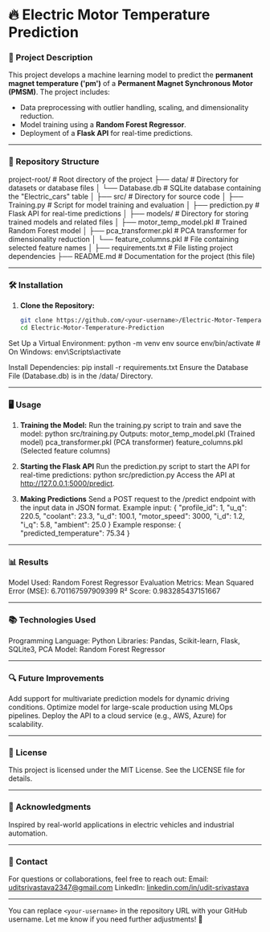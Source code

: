 # 🔥 Electric Motor Temperature Prediction

### 🌟 Project Description
This project develops a machine learning model to predict the **permanent magnet temperature ('pm')** of a **Permanent Magnet Synchronous Motor (PMSM)**. The project includes:
- Data preprocessing with outlier handling, scaling, and dimensionality reduction.
- Model training using a **Random Forest Regressor**.
- Deployment of a **Flask API** for real-time predictions.

---

### 📂 Repository Structure
project-root/                     # Root directory of the project
├── data/                         # Directory for datasets or database files
│   └── Database.db               # SQLite database containing the "Electric_cars" table
│
├── src/                          # Directory for source code
│   ├── Training.py               # Script for model training and evaluation
│   ├── prediction.py             # Flask API for real-time predictions
│
├── models/                       # Directory for storing trained models and related files
│   ├── motor_temp_model.pkl      # Trained Random Forest model
│   ├── pca_transformer.pkl       # PCA transformer for dimensionality reduction
│   └── feature_columns.pkl       # File containing selected feature names
│
├── requirements.txt              # File listing project dependencies
├── README.md                     # Documentation for the project (this file)

---

### 🛠️ Installation
1. **Clone the Repository:**
   ```bash
   git clone https://github.com/<your-username>/Electric-Motor-Temperature-Prediction.git
   cd Electric-Motor-Temperature-Prediction
Set Up a Virtual Environment:
    python -m venv env
    source env/bin/activate  # On Windows: env\Scripts\activate

Install Dependencies:
pip install -r requirements.txt
Ensure the Database File (Database.db) is in the /data/ Directory.

---

### 🖥️ Usage
1. **Training the Model:**
Run the training.py script to train and save the model:
    python src/training.py
Outputs:
    motor_temp_model.pkl (Trained model)
    pca_transformer.pkl (PCA transformer)
    feature_columns.pkl (Selected feature columns)

2. **Starting the Flask API**
Run the prediction.py script to start the API for real-time predictions:
    python src/prediction.py
Access the API at http://127.0.0.1:5000/predict.

3. **Making Predictions**
Send a POST request to the /predict endpoint with the input data in JSON format.
Example input:
    {
    "profile_id": 1,
    "u_q": 220.5,
    "coolant": 23.3,
    "u_d": 100.1,
    "motor_speed": 3000,
    "i_d": 1.2,
    "i_q": 5.8,
    "ambient": 25.0
    }
Example response:
{
  "predicted_temperature": 75.34
}

---

### 📊 Results
Model Used: Random Forest Regressor
Evaluation Metrics:
Mean Squared Error (MSE): 6.701167597909399
R² Score: 0.983285437151667

---

### 📚 Technologies Used
Programming Language: Python
Libraries: Pandas, Scikit-learn, Flask, SQLite3, PCA
Model: Random Forest Regressor

---

### 🔍 Future Improvements
Add support for multivariate prediction models for dynamic driving conditions.
Optimize model for large-scale production using MLOps pipelines.
Deploy the API to a cloud service (e.g., AWS, Azure) for scalability.

---

### 📝 License
This project is licensed under the MIT License. See the LICENSE file for details.

---

### 🙌 Acknowledgments
Inspired by real-world applications in electric vehicles and industrial automation.

---

### 🤝 Contact
For questions or collaborations, feel free to reach out:
Email: uditsrivastava2347@gmail.com
LinkedIn: [linkedin.com/in/udit-srivastava](https://www.linkedin.com/in/udit-srivastava/)

---

You can replace `<your-username>` in the repository URL with your GitHub username. Let me know if you need further adjustments! 🚀
